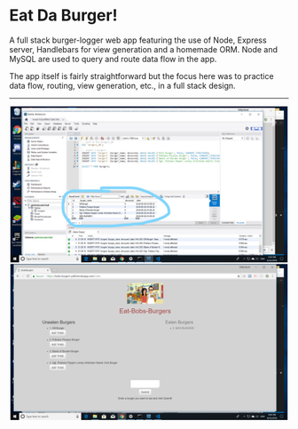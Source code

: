# Eat Da Burger!

A full stack burger-logger web app featuring the use of Node, Express server, Handlebars for view generation and a homemade ORM. Node and MySQL are used to query and route data flow in the app. 

The app itself is fairly straightforward but the focus here was to practice data flow, routing, view generation, etc., in a full stack design.

***

<p align="center">
  <img src="/public/assets/img/JAWS_DB_Image.jpg" width="500" title="JAWS DB image">
  <img src="/public/assets/img/burgerpage.png" width="500" alt="homepage with results">
</p>

